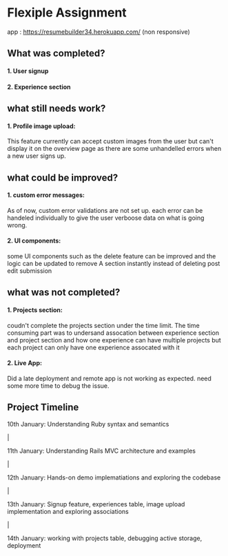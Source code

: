 # Flexiple Assignment
app : https://resumebuilder34.herokuapp.com/ (non responsive)

## What was completed?
#### 1. User signup
#### 2. Experience section


## what still needs work?
#### 1. Profile image upload:
This feature currently can accept custom images from the user but can't display it on the overview page as there are some unhandelled errors when a new user signs up.

## what could be improved?
#### 1. custom error messages: 
As of now, custom error validations are not set up. each error can be handeled individually to give the user verboose data on what is going wrong.
#### 2. UI components:
some UI components such as the delete feature can be improved and the logic can be updated to remove A section instantly instead of deleting post edit submission

## what was not completed?
#### 1. Projects section: 
coudn't complete the projects section under the time limit. The time consuming part was to undersand assocation between experience section and project section and how one experience can have multiple projects but each project can only have one experience assocated with it 
#### 2. Live App:
Did a late deployment and remote app is not working as expected. need some more time to debug the issue.



## Project Timeline

10th January: Understanding Ruby syntax and semantics    

|    

11th January: Understanding Rails MVC architecture and examples    

|    

12th January: Hands-on demo implematiations and exploring the codebase    

|    

13th January: Signup feature, experiences table, image upload implementation and exploring associations    

|    

14th January: working with projects table, debugging active storage, deployment


